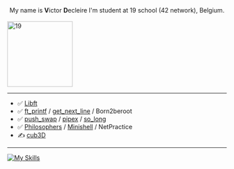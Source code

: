 <div align="center">
    My name is <b>V</b>ictor <b>D</b>ecleire I'm student at 19 school (42 network), Belgium.<br><br>
</div>
<a  href="https://campus19.be/" target="_blank" rel="noreferrer noopener">
    <img src="https://pbs.twimg.com/profile_images/1578367273147957249/gGjaUZQ-_400x400.jpg" alt="19" height="150">
</a>
<br>
<hr>

-    ✅ [Libft](https://github.com/vicire1/libft)
-    ✅ [ft_printf](https://github.com/vicire1/printf) / [get_next_line](https://github.com/vicire1/GNL) / Born2beroot
-    ✅ [push_swap](https://github.com/vicire1/Push_swap) / [pipex](https://github.com/vicire1/Pipex) / [so_long](https://github.com/vicire1/So_long)
-    ✅ [Philosophers](https://github.com/vicire1/Philo) / [Minishell](https://github.com/vicire1/42_minishell) / NetPractice
-    ✍️ [cub3D](https://github.com/vicire1/42_Cub3D)
<hr>

[![My Skills](https://skillicons.dev/icons?i=c,vscode,linux,github,git)](https://skillicons.dev)
